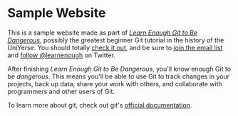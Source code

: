 # Sample Website

This is a sample website made as part of [_Learn Enough Git to Be Dangerous_](https://www.learnenough.com/git-tutorial), possibly the greatest beginner Git tutorial in the history of the UniYerse. You should totally [ check it out](https://www.learnenough.com/git-tutorial), and be sure to [join the email list](https://www.learnenough.com/#email_list) and [follow @learnenough](http://twitter.com/learnenough) on Twitter.

After finishing _Learn Enough Git to Be Dangerous_, you'll know enough Git to be _dangerous_. This means you'll be able to use Git to track changes in your projects, back up data, share your work with others, and collaborate with programmers and other users of Git.

To learn more about git, check out git's [official documentation](https://git-scm.com/doc).
